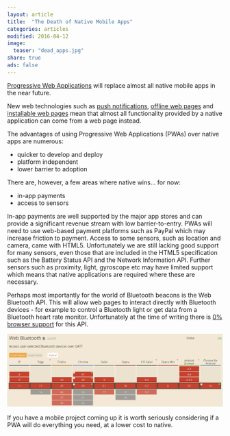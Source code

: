 ```yaml
---
layout: article
title:  "The Death of Native Mobile Apps"
categories: articles
modified: 2016-04-12
image:
  teaser: "dead_apps.jpg"
share: true
ads: false
---
```


[Progressive Web Applications](https://developers.google.com/web/progressive-web-apps?hl=en) will replace almost all native mobile apps in the near future.

New web technologies such as [push notifications](https://developers.google.com/web/updates/2015/03/push-notifications-on-the-open-web?hl=en), [offline web pages](https://github.com/slightlyoff/ServiceWorker/blob/master/explainer.md) and [installable web pages](https://developers.google.com/web/updates/2014/11/Support-for-installable-web-apps-with-webapp-manifest-in-chrome-38-for-Android?hl=en) mean that almost all functionality provided by a native application can come from a web page instead.

The advantages of using Progressive Web Applications (PWAs) over native apps are numerous:

 * quicker to develop and deploy
 * platform independent
 * lower barrier to adoption

There are, however, a few areas where native wins... for now:

 * in-app payments
 * access to sensors

In-app payments are well supported by the major app stores and can provide a significant revenue stream with low barrier-to-entry. PWAs will need to use web-based payment platforms such as PayPal which may increase friction to payment.
Access to some sensors, such as location and camera, came with HTML5. Unfortunately we are still lacking good support for many sensors, even those that are included in the HTML5 specification such as the Battery Status API and the Network Information API. Further sensors such as proximity, light, gyroscope etc may have limited support which means that native applications are required where these are necessary.

Perhaps most importantly for the world of Bluetooth beacons is the Web Bluetooth API. This will allow web pages to interact directly with Bluetooth devices - for example to control a Bluetooth light or get data from a Bluetooth heart rate monitor. Unfortunately at the time of writing there is [0% browser support](http://caniuse.com/#feat=web-bluetooth) for this API.

![CanIUse.com Web Bluetooth](/images/webbluetooth.png)

If you have a mobile project coming up it is worth seriously considering if a PWA will do everything you need, at a lower cost to native.	
